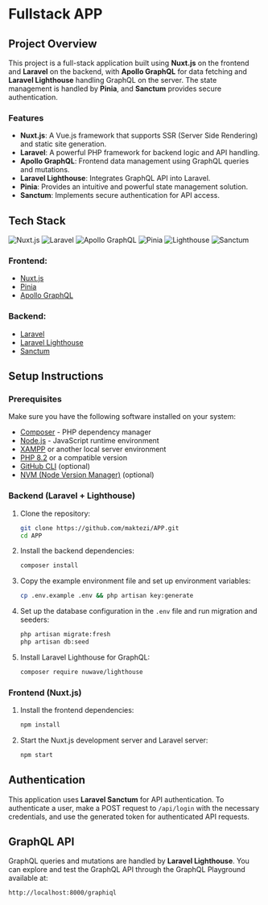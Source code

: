 # Fullstack APP

## Project Overview

This project is a full-stack application built using **Nuxt.js** on the frontend and **Laravel** on the backend, with **Apollo GraphQL** for data fetching and **Laravel Lighthouse** handling GraphQL on the server. The state management is handled by **Pinia**, and **Sanctum** provides secure authentication.

### Features
- **Nuxt.js**: A Vue.js framework that supports SSR (Server Side Rendering) and static site generation.
- **Laravel**: A powerful PHP framework for backend logic and API handling.
- **Apollo GraphQL**: Frontend data management using GraphQL queries and mutations.
- **Laravel Lighthouse**: Integrates GraphQL API into Laravel.
- **Pinia**: Provides an intuitive and powerful state management solution.
- **Sanctum**: Implements secure authentication for API access.

## Tech Stack
![Nuxt.js](https://img.shields.io/badge/Nuxt.js-00C58E?style=for-the-badge&logo=nuxt.js&logoColor=white)
![Laravel](https://img.shields.io/badge/Laravel-FF2D20?style=for-the-badge&logo=laravel&logoColor=white)
![Apollo GraphQL](https://img.shields.io/badge/Apollo%20GraphQL-311C87?style=for-the-badge&logo=apollo-graphql&logoColor=white)
![Pinia](https://img.shields.io/badge/Pinia-2C3E50?style=for-the-badge&logo=pinia&logoColor=yellow)
![Lighthouse](https://img.shields.io/badge/Laravel%20Lighthouse-10B981?style=for-the-badge&logo=graphql&logoColor=white)
![Sanctum](https://img.shields.io/badge/Sanctum-3498DB?style=for-the-badge&logo=laravel&logoColor=white)

### Frontend:
- [Nuxt.js](https://nuxtjs.org/)
- [Pinia](https://pinia.vuejs.org/)
- [Apollo GraphQL](https://www.apollographql.com/)

### Backend:
- [Laravel](https://laravel.com/)
- [Laravel Lighthouse](https://lighthouse-php.com/)
- [Sanctum](https://laravel.com/docs/sanctum)

## Setup Instructions

### Prerequisites

Make sure you have the following software installed on your system:
- [Composer](https://getcomposer.org/) - PHP dependency manager
- [Node.js](https://nodejs.org/) - JavaScript runtime environment
- [XAMPP](https://www.apachefriends.org/index.html) or another local server environment
- [PHP 8.2](https://www.php.net/) or a compatible version
- [GitHub CLI](https://cli.github.com/) (optional)
- [NVM (Node Version Manager)](https://github.com/nvm-sh/nvm) (optional)

### Backend (Laravel + Lighthouse)

1. Clone the repository:

    ```bash
    git clone https://github.com/maktezi/APP.git
    cd APP
    ```

2. Install the backend dependencies:

    ```bash
    composer install
    ```

3. Copy the example environment file and set up environment variables:

    ```bash
    cp .env.example .env && php artisan key:generate
    ```

4. Set up the database configuration in the `.env` file and run migration and seeders:

    ```bash
    php artisan migrate:fresh
    php artisan db:seed
    ```

5. Install Laravel Lighthouse for GraphQL:

    ```bash
    composer require nuwave/lighthouse
    ```

### Frontend (Nuxt.js)

1. Install the frontend dependencies:

    ```bash
    npm install
    ```

2. Start the Nuxt.js development server and Laravel server:

    ```bash
    npm start
    ```

## Authentication

This application uses **Laravel Sanctum** for API authentication. To authenticate a user, make a POST request to `/api/login` with the necessary credentials, and use the generated token for authenticated API requests.

## GraphQL API

GraphQL queries and mutations are handled by **Laravel Lighthouse**. You can explore and test the GraphQL API through the GraphQL Playground available at:
```bash
http://localhost:8000/graphiql
```

